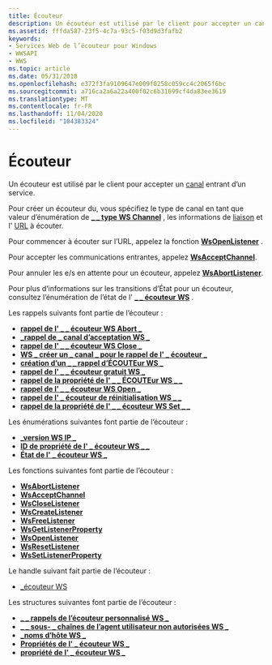 ```yaml
---
title: Écouteur
description: Un écouteur est utilisé par le client pour accepter un canal entrant d’un service.
ms.assetid: fffda587-23f5-4c7a-93c5-f03d9d3fafb2
keywords:
- Services Web de l’écouteur pour Windows
- WWSAPI
- WWS
ms.topic: article
ms.date: 05/31/2018
ms.openlocfilehash: e372f3fa9109647e009f0258c059cc4c2065f6bc
ms.sourcegitcommit: a716ca2a6a22a400f02c6b31699cf4da83ee3619
ms.translationtype: MT
ms.contentlocale: fr-FR
ms.lasthandoff: 11/04/2020
ms.locfileid: "104383324"
---
```

# <a name="listener"></a>Écouteur

Un écouteur est utilisé par le client pour accepter un [canal](channel.md) entrant d’un service.

Pour créer un écouteur du, vous spécifiez le type de canal en tant que valeur d’énumération de [**\_ \_ type WS Channel**](/windows/desktop/api/WebServices/ne-webservices-ws_channel_type) , les informations de [liaison](binding.md) et l' [URL](url.md) à écouter.


Pour commencer à écouter sur l’URL, appelez la fonction [**WsOpenListener**](/windows/desktop/api/WebServices/nf-webservices-wsopenlistener) .

Pour accepter les communications entrantes, appelez [**WsAcceptChannel**](/windows/desktop/api/WebServices/nf-webservices-wsacceptchannel).

Pour annuler les e/s en attente pour un écouteur, appelez [**WsAbortListener**](/windows/desktop/api/WebServices/nf-webservices-wsabortlistener).

Pour plus d’informations sur les transitions d’État pour un écouteur, consultez l’énumération de l’état de l' [**\_ \_ écouteur WS**](/windows/desktop/api/WebServices/ne-webservices-ws_listener_state) .

Les rappels suivants font partie de l’écouteur :

-   [**rappel de l' \_ \_ écouteur WS Abort \_**](/windows/desktop/api/WebServices/nc-webservices-ws_abort_listener_callback)
-   [**\_rappel de \_ canal d’acceptation WS \_**](/windows/desktop/api/WebServices/nc-webservices-ws_accept_channel_callback)
-   [**rappel de l' \_ \_ écouteur WS Close \_**](/windows/desktop/api/WebServices/nc-webservices-ws_close_listener_callback)
-   [**WS \_ créer un \_ canal \_ pour le rappel de l' \_ écouteur \_**](/windows/desktop/api/WebServices/nc-webservices-ws_create_channel_for_listener_callback)
-   [**création d’un \_ \_ rappel d’ÉCOUTEur WS \_**](/windows/desktop/api/WebServices/nc-webservices-ws_create_listener_callback)
-   [**rappel de l' \_ \_ écouteur gratuit WS \_**](/windows/desktop/api/WebServices/nc-webservices-ws_free_listener_callback)
-   [**rappel de la propriété de l' \_ \_ ÉCOUTEur WS \_ \_**](/windows/desktop/api/WebServices/nc-webservices-ws_get_listener_property_callback)
-   [**rappel de l' \_ \_ écouteur WS Open \_**](/windows/desktop/api/WebServices/nc-webservices-ws_open_listener_callback)
-   [**rappel de l' \_ écouteur de réinitialisation WS \_ \_**](/windows/desktop/api/WebServices/nc-webservices-ws_reset_listener_callback)
-   [**rappel de la propriété de l' \_ \_ écouteur WS Set \_ \_**](/windows/desktop/api/WebServices/nc-webservices-ws_set_listener_property_callback)

Les énumérations suivantes font partie de l’écouteur :

-   [**\_version WS IP \_**](/windows/desktop/api/WebServices/ne-webservices-ws_ip_version)
-   [**ID de propriété de l' \_ écouteur WS \_ \_**](/windows/desktop/api/WebServices/ne-webservices-ws_listener_property_id)
-   [**État de l' \_ écouteur WS \_**](/windows/desktop/api/WebServices/ne-webservices-ws_listener_state)

Les fonctions suivantes font partie de l’écouteur :

-   [**WsAbortListener**](/windows/desktop/api/WebServices/nf-webservices-wsabortlistener)
-   [**WsAcceptChannel**](/windows/desktop/api/WebServices/nf-webservices-wsacceptchannel)
-   [**WsCloseListener**](/windows/desktop/api/WebServices/nf-webservices-wscloselistener)
-   [**WsCreateListener**](/windows/desktop/api/WebServices/nf-webservices-wscreatelistener)
-   [**WsFreeListener**](/windows/desktop/api/WebServices/nf-webservices-wsfreelistener)
-   [**WsGetListenerProperty**](/windows/desktop/api/WebServices/nf-webservices-wsgetlistenerproperty)
-   [**WsOpenListener**](/windows/desktop/api/WebServices/nf-webservices-wsopenlistener)
-   [**WsResetListener**](/windows/desktop/api/WebServices/nf-webservices-wsresetlistener)
-   [**WsSetListenerProperty**](/windows/desktop/api/WebServices/nf-webservices-wssetlistenerproperty)

Le handle suivant fait partie de l’écouteur :

-   [\_écouteur WS](ws-listener.md)

Les structures suivantes font partie de l’écouteur :

-   [**\_ \_ rappels de l’écouteur personnalisé WS \_**](/windows/desktop/api/WebServices/ns-webservices-ws_custom_listener_callbacks)
-   [**\_ \_ sous- \_ chaînes de l’agent utilisateur non autorisées WS \_**](/windows/desktop/api/WebServices/ns-webservices-ws_disallowed_user_agent_substrings)
-   [**\_noms d’hôte WS \_**](/windows/desktop/api/WebServices/ns-webservices-ws_host_names)
-   [**Propriétés de l' \_ écouteur WS \_**](/windows/desktop/api/WebServices/ns-webservices-ws_listener_properties)
-   [**propriété de l' \_ écouteur WS \_**](/windows/desktop/api/WebServices/ns-webservices-ws_listener_property)

 

 




